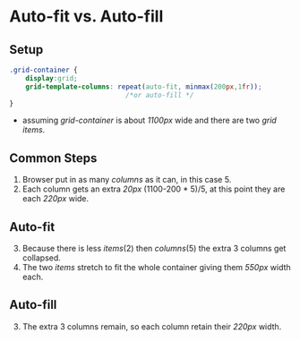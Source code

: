 # Auto-fit vs. Auto-fill

## Setup
```css
.grid-container {
	display:grid;
	grid-template-columns: repeat(auto-fit, minmax(200px,1fr));
							 /*or auto-fill */
}
```
- assuming *grid-container* is about *1100px* wide and there are two *grid items*.

## Common Steps
1. Browser put in as many *columns* as it can, in this case 5.
2. Each column gets an extra *20px* (1100-200 * 5)/5, at this point they are each *220px* wide.

## Auto-fit
3. Because there is less *items*(2) then *columns*(5) the extra 3 columns get collapsed.
4. The two *items* stretch to fit the whole container giving them *550px* width each.

## Auto-fill
3. The extra 3 columns remain, so each column retain their *220px* width.